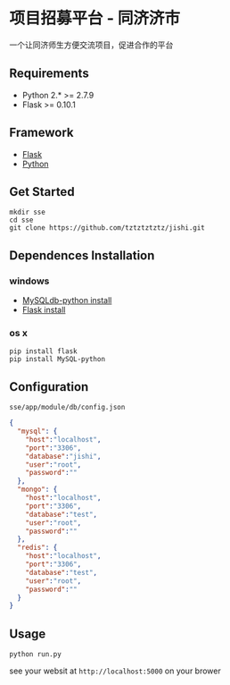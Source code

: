 # 项目招募平台 - 同济济市

一个让同济师生方便交流项目，促进合作的平台
## Requirements

- Python 2.* >= 2.7.9
- Flask >= 0.10.1

## Framework
  - [Flask](http://docs.jinkan.org/docs/flask/)
  - [Python](https://www.python.org/)
    
## Get Started

```shell
mkdir sse
cd sse
git clone https://github.com/tztztztztz/jishi.git
```

## Dependences Installation

### windows
  - [MySQLdb-python install](http://www.codegood.com/archives/129)
  - [Flask install](http://docs.jinkan.org/docs/flask/installation.html)
  
### os x
  ```shell
  pip install flask
  pip install MySQL-python
  ```
## Configuration
`sse/app/module/db/config.json`
```json
{
  "mysql": {
    "host":"localhost",
    "port":"3306",
    "database":"jishi",
    "user":"root",
    "password":""
  },
  "mongo": {
    "host":"localhost",
    "port":"3306",
    "database":"test",
    "user":"root",
    "password":""
  },
  "redis": {
    "host":"localhost",
    "port":"3306",
    "database":"test",
    "user":"root",
    "password":""
  }
}
```
## Usage

```shell
python run.py
```
see your websit at `http://localhost:5000` on your brower
